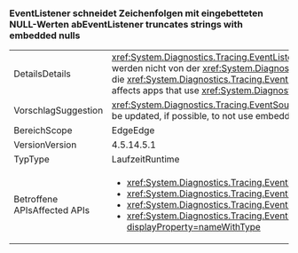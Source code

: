 ### <a name="eventlistener-truncates-strings-with-embedded-nulls"></a><span data-ttu-id="a023d-101">EventListener schneidet Zeichenfolgen mit eingebetteten NULL-Werten ab</span><span class="sxs-lookup"><span data-stu-id="a023d-101">EventListener truncates strings with embedded nulls</span></span>

|   |   |
|---|---|
|<span data-ttu-id="a023d-102">Details</span><span class="sxs-lookup"><span data-stu-id="a023d-102">Details</span></span>|<span data-ttu-id="a023d-103"><xref:System.Diagnostics.Tracing.EventListener?displayProperty=name> schneidet Zeichenfolgen mit eingebetteten NULL-Werten ab.</span><span class="sxs-lookup"><span data-stu-id="a023d-103"><xref:System.Diagnostics.Tracing.EventListener?displayProperty=name> truncates strings with embedded nulls.</span></span> <span data-ttu-id="a023d-104">NULL-Zeichen werden nicht von der <xref:System.Diagnostics.Tracing.EventSource?displayProperty=name>-Klasse unterstützt.</span><span class="sxs-lookup"><span data-stu-id="a023d-104">Null characters are not supported by the <xref:System.Diagnostics.Tracing.EventSource?displayProperty=name> class.</span></span> <span data-ttu-id="a023d-105">Die Änderung betrifft nur Apps, die <xref:System.Diagnostics.Tracing.EventListener?displayProperty=name> verwenden, um <xref:System.Diagnostics.Tracing.EventSource?displayProperty=name>-Daten im Prozess zu lesen, und die NULL-Zeichen als Trennzeichen verwenden.</span><span class="sxs-lookup"><span data-stu-id="a023d-105">The change only affects apps that use <xref:System.Diagnostics.Tracing.EventListener?displayProperty=name> to read <xref:System.Diagnostics.Tracing.EventSource?displayProperty=name> data in process and that use null characters as delimiters.</span></span>|
|<span data-ttu-id="a023d-106">Vorschlag</span><span class="sxs-lookup"><span data-stu-id="a023d-106">Suggestion</span></span>|<span data-ttu-id="a023d-107"><xref:System.Diagnostics.Tracing.EventSource?displayProperty=name>-Daten sollten nach Möglichkeit aktualisiert werden, damit sie keine eingebetteten NULL-Zeichen verwenden.</span><span class="sxs-lookup"><span data-stu-id="a023d-107"><xref:System.Diagnostics.Tracing.EventSource?displayProperty=name> data should be updated, if possible, to not use embedded null characters.</span></span>|
|<span data-ttu-id="a023d-108">Bereich</span><span class="sxs-lookup"><span data-stu-id="a023d-108">Scope</span></span>|<span data-ttu-id="a023d-109">Edge</span><span class="sxs-lookup"><span data-stu-id="a023d-109">Edge</span></span>|
|<span data-ttu-id="a023d-110">Version</span><span class="sxs-lookup"><span data-stu-id="a023d-110">Version</span></span>|<span data-ttu-id="a023d-111">4.5.1</span><span class="sxs-lookup"><span data-stu-id="a023d-111">4.5.1</span></span>|
|<span data-ttu-id="a023d-112">Typ</span><span class="sxs-lookup"><span data-stu-id="a023d-112">Type</span></span>|<span data-ttu-id="a023d-113">Laufzeit</span><span class="sxs-lookup"><span data-stu-id="a023d-113">Runtime</span></span>|
|<span data-ttu-id="a023d-114">Betroffene APIs</span><span class="sxs-lookup"><span data-stu-id="a023d-114">Affected APIs</span></span>|<ul><li><xref:System.Diagnostics.Tracing.EventListener.%23ctor?displayProperty=nameWithType></li><li><xref:System.Diagnostics.Tracing.EventListener.EnableEvents(System.Diagnostics.Tracing.EventSource,System.Diagnostics.Tracing.EventLevel)?displayProperty=nameWithType></li><li><xref:System.Diagnostics.Tracing.EventListener.EnableEvents(System.Diagnostics.Tracing.EventSource,System.Diagnostics.Tracing.EventLevel,System.Diagnostics.Tracing.EventKeywords)?displayProperty=nameWithType></li><li><xref:System.Diagnostics.Tracing.EventListener.EnableEvents(System.Diagnostics.Tracing.EventSource,System.Diagnostics.Tracing.EventLevel,System.Diagnostics.Tracing.EventKeywords,System.Collections.Generic.IDictionary{System.String,System.String})?displayProperty=nameWithType></li></ul>|


